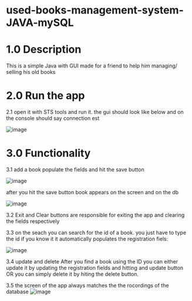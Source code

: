 # used-books-management-system-JAVA-mySQL

# 1.0 Description
This is a simple Java with GUI made for a friend to help him managing/ selling his old books

# 2.0 Run the app 

2.1 open it with STS tools and run it. 
the gui should look like below and on the console should say connection est

![image](https://user-images.githubusercontent.com/43549151/128933568-6d458065-299e-4316-ab4d-8622b1b81f7e.png)

# 3.0 Functionality

3.1 add a book
populate the fields and hit the save button

![image](https://user-images.githubusercontent.com/43549151/128934120-74ba644b-3da0-4c89-9e9e-7d50721fccc5.png)


after you hit the save button book appears on the screen and on the db

![image](https://user-images.githubusercontent.com/43549151/128934226-cef94e6c-0f54-41e9-ad56-666554d97ea1.png)


3.2 Exit and Clear buttons are responsible for exiting the app and clearing the fields respectively

3.3 on the seach you can search for the id of a book. you just have to type the id if you know it 
it automatically populates the registration fiels:

![image](https://user-images.githubusercontent.com/43549151/128934591-41dfb572-c197-445d-8e41-81fb258a212f.png)

3.4 update and delete
After you find a book using the ID you can either update it by updating the registration fields and hitting and update button
OR you can simply delete it by hiting the delete button.

3.5 the screen of the app always matches the the rocordings of the database
![image](https://user-images.githubusercontent.com/43549151/128934900-1237ee70-a538-433f-9397-e212ce94356e.png)

